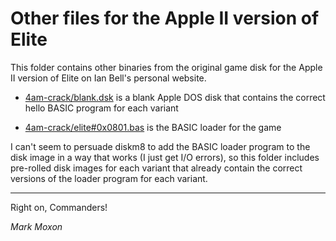 # Other files for the Apple II version of Elite

This folder contains other binaries from the original game disk for the Apple II version of Elite on Ian Bell's personal website.

* [4am-crack/blank.dsk](4am-crack/blank.dsk) is a blank Apple DOS disk that contains the correct hello BASIC program for each variant

* [4am-crack/elite#0x0801.bas](4am-crack/elite#0x0801.bas) is the BASIC loader for the game

I can't seem to persuade diskm8 to add the BASIC loader program to the disk image in a way that works (I just get I/O errors), so this folder includes pre-rolled disk images for each variant that already contain the correct versions of the loader program for each variant.

---

Right on, Commanders!

_Mark Moxon_
